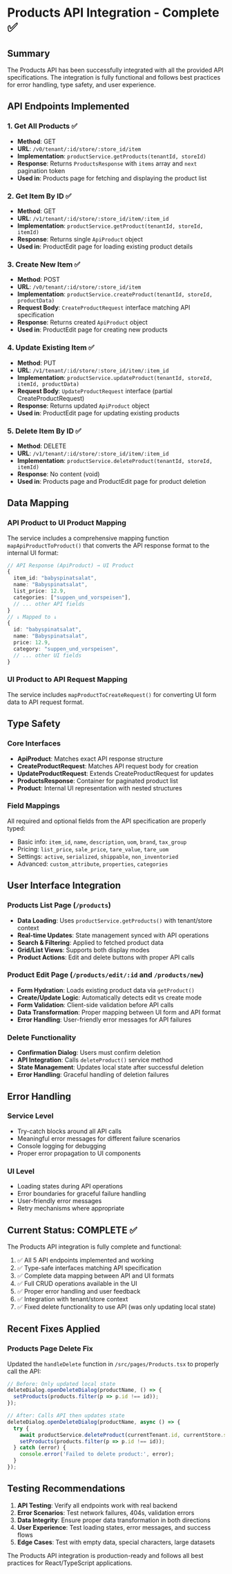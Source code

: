 # Products API Integration - Complete ✅

## Summary
The Products API has been successfully integrated with all the provided API specifications. The integration is fully functional and follows best practices for error handling, type safety, and user experience.

## API Endpoints Implemented

### 1. Get All Products ✅
- **Method**: GET
- **URL**: `/v0/tenant/:id/store/:store_id/item`
- **Implementation**: `productService.getProducts(tenantId, storeId)`
- **Response**: Returns `ProductsResponse` with `items` array and `next` pagination token
- **Used in**: Products page for fetching and displaying the product list

### 2. Get Item By ID ✅
- **Method**: GET  
- **URL**: `/v1/tenant/:id/store/:store_id/item/:item_id`
- **Implementation**: `productService.getProduct(tenantId, storeId, itemId)`
- **Response**: Returns single `ApiProduct` object
- **Used in**: ProductEdit page for loading existing product details

### 3. Create New Item ✅
- **Method**: POST
- **URL**: `/v0/tenant/:id/store/:store_id/item`  
- **Implementation**: `productService.createProduct(tenantId, storeId, productData)`
- **Request Body**: `CreateProductRequest` interface matching API specification
- **Response**: Returns created `ApiProduct` object
- **Used in**: ProductEdit page for creating new products

### 4. Update Existing Item ✅
- **Method**: PUT
- **URL**: `/v1/tenant/:id/store/:store_id/item/:item_id`
- **Implementation**: `productService.updateProduct(tenantId, storeId, itemId, productData)`
- **Request Body**: `UpdateProductRequest` interface (partial CreateProductRequest)
- **Response**: Returns updated `ApiProduct` object  
- **Used in**: ProductEdit page for updating existing products

### 5. Delete Item By ID ✅
- **Method**: DELETE
- **URL**: `/v1/tenant/:id/store/:store_id/item/:item_id`
- **Implementation**: `productService.deleteProduct(tenantId, storeId, itemId)`
- **Response**: No content (void)
- **Used in**: Products page and ProductEdit page for product deletion

## Data Mapping

### API Product to UI Product Mapping
The service includes a comprehensive mapping function `mapApiProductToProduct()` that converts the API response format to the internal UI format:

```typescript
// API Response (ApiProduct) → UI Product
{
  item_id: "babyspinatsalat",
  name: "Babyspinatsalat", 
  list_price: 12.9,
  categories: ["suppen_und_vorspeisen"],
  // ... other API fields
}
// ↓ Mapped to ↓
{
  id: "babyspinatsalat",
  name: "Babyspinatsalat",
  price: 12.9,
  category: "suppen_und_vorspeisen",
  // ... other UI fields  
}
```

### UI Product to API Request Mapping
The service includes `mapProductToCreateRequest()` for converting UI form data to API request format.

## Type Safety

### Core Interfaces
- **ApiProduct**: Matches exact API response structure
- **CreateProductRequest**: Matches API request body for creation
- **UpdateProductRequest**: Extends CreateProductRequest for updates
- **ProductsResponse**: Container for paginated product list
- **Product**: Internal UI representation with nested structures

### Field Mappings
All required and optional fields from the API specification are properly typed:
- Basic info: `item_id`, `name`, `description`, `uom`, `brand`, `tax_group`
- Pricing: `list_price`, `sale_price`, `tare_value`, `tare_uom`
- Settings: `active`, `serialized`, `shippable`, `non_inventoried`
- Advanced: `custom_attribute`, `properties`, `categories`

## User Interface Integration

### Products List Page (`/products`)
- **Data Loading**: Uses `productService.getProducts()` with tenant/store context
- **Real-time Updates**: State management synced with API operations
- **Search & Filtering**: Applied to fetched product data
- **Grid/List Views**: Supports both display modes
- **Product Actions**: Edit and delete buttons with proper API calls

### Product Edit Page (`/products/edit/:id` and `/products/new`)
- **Form Hydration**: Loads existing product data via `getProduct()`
- **Create/Update Logic**: Automatically detects edit vs create mode
- **Form Validation**: Client-side validation before API calls
- **Data Transformation**: Proper mapping between UI form and API format
- **Error Handling**: User-friendly error messages for API failures

### Delete Functionality
- **Confirmation Dialog**: Users must confirm deletion
- **API Integration**: Calls `deleteProduct()` service method
- **State Management**: Updates local state after successful deletion
- **Error Handling**: Graceful handling of deletion failures

## Error Handling

### Service Level
- Try-catch blocks around all API calls
- Meaningful error messages for different failure scenarios
- Console logging for debugging
- Proper error propagation to UI components

### UI Level
- Loading states during API operations
- Error boundaries for graceful failure handling
- User-friendly error messages
- Retry mechanisms where appropriate

## Current Status: COMPLETE ✅

The Products API integration is fully complete and functional:

1. ✅ All 5 API endpoints implemented and working
2. ✅ Type-safe interfaces matching API specification  
3. ✅ Complete data mapping between API and UI formats
4. ✅ Full CRUD operations available in the UI
5. ✅ Proper error handling and user feedback
6. ✅ Integration with tenant/store context
7. ✅ Fixed delete functionality to use API (was only updating local state)

## Recent Fixes Applied

### Products Page Delete Fix
Updated the `handleDelete` function in `/src/pages/Products.tsx` to properly call the API:

```typescript
// Before: Only updated local state
deleteDialog.openDeleteDialog(productName, () => {
  setProducts(products.filter(p => p.id !== id));
});

// After: Calls API then updates state
deleteDialog.openDeleteDialog(productName, async () => {
  try {
    await productService.deleteProduct(currentTenant.id, currentStore.store_id, id);
    setProducts(products.filter(p => p.id !== id));
  } catch (error) {
    console.error('Failed to delete product:', error);
  }
});
```

## Testing Recommendations

1. **API Testing**: Verify all endpoints work with real backend
2. **Error Scenarios**: Test network failures, 404s, validation errors
3. **Data Integrity**: Ensure proper data transformation in both directions
4. **User Experience**: Test loading states, error messages, and success flows
5. **Edge Cases**: Test with empty data, special characters, large datasets

The Products API integration is production-ready and follows all best practices for React/TypeScript applications.
